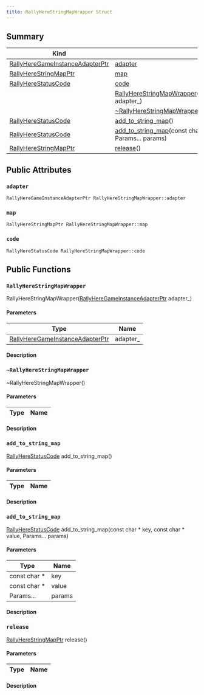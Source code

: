 ```yaml
---
title: RallyHereStringMapWrapper Struct
---
```



## Summary
| Kind | View | Description |
|------|------|-------------|
|[RallyHereGameInstanceAdapterPtr](/game-host-adapter/c__api_8h/#c__api_8h_1ab9f295af86f1286c21e57d4a73c76f8b)|[adapter](/game-host-adapter/structrallyherestringmapwrapper/#structRallyHereStringMapWrapper_1a1301f10fba53c1c1da0b020290538f43)||
|[RallyHereStringMapPtr](/game-host-adapter/c__api_8h/#c__api_8h_1a8901377cd48d4831c6380593a2a60360)|[map](/game-host-adapter/structrallyherestringmapwrapper/#structRallyHereStringMapWrapper_1a6cf53e90e42ba7e166a4e4ed579d0239)||
|[RallyHereStatusCode](/game-host-adapter/c__status_8h/#c__status_8h_1a95ac5c56776303edbbc5c3f125916784)|[code](/game-host-adapter/structrallyherestringmapwrapper/#structRallyHereStringMapWrapper_1abe2c41c2074b49052af3cdcb124ec1e3)||
||[RallyHereStringMapWrapper](/game-host-adapter/structrallyherestringmapwrapper/#structRallyHereStringMapWrapper_1a152cf562cde5bf71db47d862273f0548)([RallyHereGameInstanceAdapterPtr](/game-host-adapter/c__api_8h/#c__api_8h_1ab9f295af86f1286c21e57d4a73c76f8b) adapter_)||
||[~RallyHereStringMapWrapper](/game-host-adapter/structrallyherestringmapwrapper/#structRallyHereStringMapWrapper_1aa2978f7dfda136c6faa0b0a56d54545a)()||
|[RallyHereStatusCode](/game-host-adapter/c__status_8h/#c__status_8h_1a95ac5c56776303edbbc5c3f125916784)|[add_to_string_map](/game-host-adapter/structrallyherestringmapwrapper/#structRallyHereStringMapWrapper_1a3b8dc841ee326e381b706d2377c8cb7e)()||
|[RallyHereStatusCode](/game-host-adapter/c__status_8h/#c__status_8h_1a95ac5c56776303edbbc5c3f125916784)|[add_to_string_map](/game-host-adapter/structrallyherestringmapwrapper/#structRallyHereStringMapWrapper_1a22f3c4be5745d64761c88713ae6c0167)(const char * key, const char * value, Params... params)||
|[RallyHereStringMapPtr](/game-host-adapter/c__api_8h/#c__api_8h_1a8901377cd48d4831c6380593a2a60360)|[release](/game-host-adapter/structrallyherestringmapwrapper/#structRallyHereStringMapWrapper_1a7cc7e1005343f483c4dc1e9c88c5c721)()||
## Public Attributes



### `adapter` <a id="structRallyHereStringMapWrapper_1a1301f10fba53c1c1da0b020290538f43"></a>

`RallyHereGameInstanceAdapterPtr RallyHereStringMapWrapper::adapter`






### `map` <a id="structRallyHereStringMapWrapper_1a6cf53e90e42ba7e166a4e4ed579d0239"></a>

`RallyHereStringMapPtr RallyHereStringMapWrapper::map`






### `code` <a id="structRallyHereStringMapWrapper_1abe2c41c2074b49052af3cdcb124ec1e3"></a>

`RallyHereStatusCode RallyHereStringMapWrapper::code`







## Public Functions



### `RallyHereStringMapWrapper` <a id="structRallyHereStringMapWrapper_1a152cf562cde5bf71db47d862273f0548"></a>

 RallyHereStringMapWrapper([RallyHereGameInstanceAdapterPtr](/game-host-adapter/c__api_8h/#c__api_8h_1ab9f295af86f1286c21e57d4a73c76f8b) adapter_)

#### Parameters

| Type | Name |
|------|------|
|[RallyHereGameInstanceAdapterPtr](/game-host-adapter/c__api_8h/#c__api_8h_1ab9f295af86f1286c21e57d4a73c76f8b)|adapter_|

#### Description






### `~RallyHereStringMapWrapper` <a id="structRallyHereStringMapWrapper_1aa2978f7dfda136c6faa0b0a56d54545a"></a>

 ~RallyHereStringMapWrapper()

#### Parameters

| Type | Name |
|------|------|

#### Description






### `add_to_string_map` <a id="structRallyHereStringMapWrapper_1a3b8dc841ee326e381b706d2377c8cb7e"></a>

[RallyHereStatusCode](/game-host-adapter/c__status_8h/#c__status_8h_1a95ac5c56776303edbbc5c3f125916784) add_to_string_map()

#### Parameters

| Type | Name |
|------|------|

#### Description






### `add_to_string_map` <a id="structRallyHereStringMapWrapper_1a22f3c4be5745d64761c88713ae6c0167"></a>

[RallyHereStatusCode](/game-host-adapter/c__status_8h/#c__status_8h_1a95ac5c56776303edbbc5c3f125916784) add_to_string_map(const char * key, const char * value, Params... params)

#### Parameters

| Type | Name |
|------|------|
|const char *|key|
|const char *|value|
|Params...|params|

#### Description






### `release` <a id="structRallyHereStringMapWrapper_1a7cc7e1005343f483c4dc1e9c88c5c721"></a>

[RallyHereStringMapPtr](/game-host-adapter/c__api_8h/#c__api_8h_1a8901377cd48d4831c6380593a2a60360) release()

#### Parameters

| Type | Name |
|------|------|

#### Description







